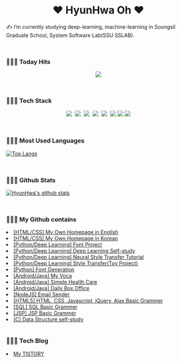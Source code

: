 <div align="center">
  <h1> ❤️ HyunHwa Oh ❤️ </h1>
</div>

✍️  I’m currently studying deep-learning, machine-learning in Soongsil Graduate School, System Software Lab(SSU SSLAB).

<br>

<div>
  <h3>👩🏻‍💻 Today Hits</h3>
  <p align="center">
    <a href="https://hits.seeyoufarm.com">
      <img src="https://hits.seeyoufarm.com/api/count/incr/badge.svg?url=https%3A%2F%2Fgithub.com%2Fhxxnxxa%2F&count_bg=%2379C83D&title_bg=%23555555&icon=&icon_color=%23E7E7E7&title=hits&edge_flat=false"/>
    </a>
  </p>
</div>

<br>

<div>
  <h3>👩🏻‍💻 Tech Stack</h3>
  
  <p align="center">
    <img src="https://img.shields.io/badge/Java-007396?style=flat-square&logo=Java&logoColor=white"/></a>&nbsp 
    <img src="https://img.shields.io/badge/Javascript-ffb13b?style=flat-square&logo=javascript&logoColor=white"/></a>&nbsp 
    <img src="https://img.shields.io/badge/Android-00FF00?style=flat-square&logo=Android&logoColor=white"/></a>&nbsp 
    <img src="https://img.shields.io/badge/Node.js-339933?style=flat-square&logo=Node.js&logoColor=white"/></a>&nbsp 
    <img src="https://img.shields.io/badge/Python-3766AB?style=flat-square&logo=Python&logoColor=white"/></a>&nbsp    
    <img src="https://img.shields.io/badge/html5-E34F26?style=flat-square&logo=html5&logoColor=white">
    <img src="https://img.shields.io/badge/css-1572B6?style=flat-square&logo=css3&logoColor=white">
    <img src="https://img.shields.io/badge/github-181717?style=flat-square&logo=github&logoColor=white">
  </p>
</div>

<br>

<div>
  <h3>👩🏻‍💻 Most Used Languages </h3>

  [![Top Langs](https://github-readme-stats.vercel.app/api/top-langs/?username=hxxnxxa&layout=compact)](https://github.com/hxxnxxa/github-readme-stats)
</div>

<br>

<div>
  <h3>👩🏻‍💻 Github Stats</h3>
  
  [![HyunHwa's github stats](https://github-readme-stats.vercel.app/api?username=hxxnxxa)](https://github.com/anuraghazra/github-readme-stats)
  
</div>

<br>

<div>
  <h3>👩🏻‍💻 My Github contains </h3>
  
  <li><a href="https://hxxnxxa.github.io">[HTML/CSS] My Own Homepage in English</a></li>
  <li><a href="https://hxxnxxa.github.io/ko">[HTML/CSS] My Own Homepage in Korean</a></li>
  <li><a href="https://github.com/hxxnxxa/font_coordinate/">[Python/Deep Learning] Font Project</a></li>
  <li><a href="https://github.com/hxxnxxa/python">[Python/Deep Learning] Deep Learning Self-study</a></li>
  <li><a href="https://github.com/hxxnxxa/neural_style_transfer">[Python/Deep Learning] Neural Style Transfer Tutorial</a></li>
  <li><a href="https://github.com/hxxnxxa/style_transfer">[Python/Deep Learning] Style Transfer(Toy Project)</a></li>
  <li><a href="https://github.com/hxxnxxa/font_coordinate/blob/main/font2img.py">[Python] Font Generation</a></li>
  <li><a href="https://github.com/hxxnxxa/androidVoca">[Android/Java] My Voca</a></li>
  <li><a href="https://github.com/hxxnxxa/shealthEx01">[Android/Java] Simple Health Care</a></li>
  <li><a href="https://github.com/hxxnxxa/androidMovie">[Android/Java] Daily Box Office</a></li>
  <li><a href="https://github.com/hxxnxxa/nodejs/blob/main/test.js">[NodeJS] Email Sender</a></li>
  <li><a href="https://github.com/hxxnxxa/html5Ex">[HTML5] HTML, CSS, Javascript, jQuery, Ajax Basic Grammer</a></li>
  <li><a href="https://github.com/hxxnxxa/sqlLecture">[SQL] SQL Basic Grammer</a></li>
  <li><a href="https://github.com/hxxnxxa/jsp">[JSP] JSP Basic Grammer</a></li>
  <li><a href="https://github.com/hxxnxxa?tab=repositories">[C] Data Structure self-study</a></li>
  
</div>

<br>

<div>
  <h3>👩🏻‍💻 Tech Blog</h3>
  <li><a href="https://berra-devlog.tistory.com/">My TISTORY</a></li>
</div>

<br>

<!--
**hxxnxxa/hxxnxxa** is a ✨ _special_ ✨ repository because its `README.md` (this file) appears on your GitHub profile.

Here are some ideas to get you started:

- 🔭 I’m currently working on ...
- 🌱 I’m currently learning ...
- 👯 I’m looking to collaborate on ...
- 🤔 I’m looking for help with ...
- 💬 Ask me about ...
- 📫 How to reach me: ...
- 😄 Pronouns: ...
- ⚡ Fun fact: ...
-->

<!--
   <img src="https://img.shields.io/badge/c++-00599C?style=for-the-badge&logo=c%2B%2B&logoColor=white">
   <img src="https://img.shields.io/badge/python-3776AB?style=for-the-badge&logo=python&logoColor=white"> 
  <br>
  <img src="https://img.shields.io/badge/css-1572B6?style=for-the-badge&logo=css3&logoColor=white"> 
  <img src="https://img.shields.io/badge/javascript-F7DF1E?style=for-the-badge&logo=javascript&logoColor=black"> 
  <img src="https://img.shields.io/badge/jquery-0769AD?style=for-the-badge&logo=jquery&logoColor=white">
  <br>
  <img src="https://img.shields.io/badge/oracle-F80000?style=for-the-badge&logo=oracle&logoColor=white"> 
  <img src="https://img.shields.io/badge/mysql-4479A1?style=for-the-badge&logo=mysql&logoColor=white"> 
  <img src="https://img.shields.io/badge/mariaDB-003545?style=for-the-badge&logo=mariaDB&logoColor=white"> 
  <img src="https://img.shields.io/badge/mongoDB-47A248?style=for-the-badge&logo=MongoDB&logoColor=white">
  <img src="https://img.shields.io/badge/firebase-FFCA28?style=for-the-badge&logo=firebase&logoColor=white">
  <br>
  <img src="https://img.shields.io/badge/react-61DAFB?style=for-the-badge&logo=react&logoColor=black"> 
  <img src="https://img.shields.io/badge/vue.js-4FC08D?style=for-the-badge&logo=vue.js&logoColor=white"> 
  <img src="https://img.shields.io/badge/angular.js-DD0031?style=for-the-badge&logo=angularjs&logoColor=white">
  <img src="https://img.shields.io/badge/node.js-339933?style=for-the-badge&logo=Node.js&logoColor=white">
  <br>
  <img src="https://img.shields.io/badge/spring-6DB33F?style=for-the-badge&logo=spring&logoColor=white"> 
  <img src="https://img.shields.io/badge/express-000000?style=for-the-badge&logo=express&logoColor=white">
  <img src="https://img.shields.io/badge/django-092E20?style=for-the-badge&logo=django&logoColor=white">
  <img src="https://img.shields.io/badge/flask-000000?style=for-the-badge&logo=flask&logoColor=white">
  <img src="https://img.shields.io/badge/flutter-02569B?style=for-the-badge&logo=flutter&logoColor=white">
  <img src="https://img.shields.io/badge/bootstrap-7952B3?style=for-the-badge&logo=bootstrap&logoColor=white">
  <br>
  <img src="https://img.shields.io/badge/linux-FCC624?style=for-the-badge&logo=linux&logoColor=black"> 
  <img src="https://img.shields.io/badge/amazonaws-232F3E?style=for-the-badge&logo=amazonaws&logoColor=white"> 
  <img src="https://img.shields.io/badge/apache tomcat-F8DC75?style=for-the-badge&logo=apachetomcat&logoColor=white">
  <br>
  <img src="https://img.shields.io/badge/github-181717?style=for-the-badge&logo=github&logoColor=white">
  <img src="https://img.shields.io/badge/git-F05032?style=for-the-badge&logo=git&logoColor=white">
  <img src="https://img.shields.io/badge/fontawesome-339AF0?style=for-the-badge&logo=fontawesome&logoColor=white">
  <br>
-->
